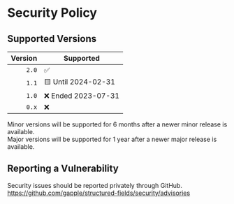 # Security Policy

## Supported Versions

| Version | Supported           |
|--------:|---------------------|
|   `2.0` | :white_check_mark:  |
|   `1.1` | 🟨 Until 2024-02-31 |
|   `1.0` | :x: Ended 2023-07-31 |
|   `0.x` | :x:                 |

Minor versions will be supported for 6 months after a newer minor release is available.  
Major versions will be supported for 1 year after a newer major release is available.

## Reporting a Vulnerability

Security issues should be reported privately through GitHub.  
https://github.com/gapple/structured-fields/security/advisories
